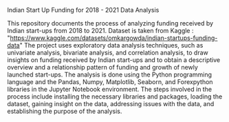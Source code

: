Indian Start Up Funding for 2018 - 2021 Data Analysis

This repository documents the process of analyzing funding received by Indian start-ups from 2018 to 2021. 
Dataset is taken from Kaggle : "https://www.kaggle.com/datasets/omkargowda/indian-startups-funding-data"
The project uses exploratory data analysis techniques, such as univariate analysis, bivariate analysis, and correlation analysis, to draw insights on funding received by Indian start-ups and to obtain a descriptive overview and a relationship pattern of funding and growth of newly launched start-ups. 
The analysis is done using the Python programming language and the Pandas, Numpy, Matplotlib, Seaborn, and Forexpython libraries in the Jupyter Notebook environment.
The steps involved in the process include installing the necessary libraries and packages, loading the dataset, gaining insight on the data, addressing issues with the data, and establishing the purpose of the analysis.
